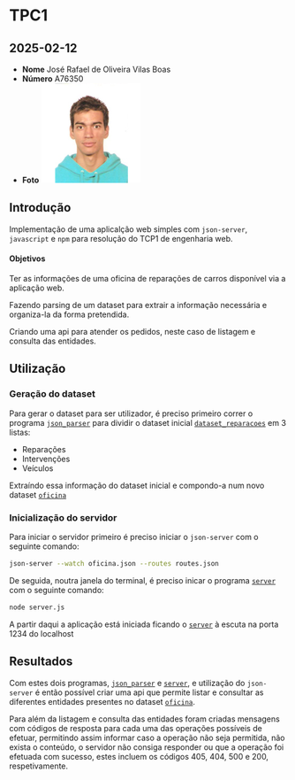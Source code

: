 # TPC1
## 2025-02-12

* **Nome** José Rafael de Oliveira Vilas Boas
* **Número** A76350
* **Foto** ![Foto](../foto.jpg)

## Introdução

Implementação de uma aplicalção web simples com ``json-server``, ``javascript`` e ``npm`` para resolução do TCP1 de engenharia web.

#### Objetivos

Ter as informações de uma oficina de reparações de carros disponível via a aplicação web.

Fazendo parsing de um dataset para extrair a informação necessária e organiza-la da forma pretendida.

Criando uma api para atender os pedidos, neste caso de listagem e consulta das entidades.

## Utilização

### Geração do dataset

Para gerar o dataset para ser utilizador, é preciso primeiro correr o programa [``json_parser``](json_parser.py) para dividir o dataset inicial [``dataset_reparacoes``](dataset_reparacoes.json) em 3 listas:

* Reparações
* Intervenções
* Veículos

Extraíndo essa informação do dataset inicial e compondo-a num novo dataset [``oficina``](oficina.json)

### Inicialização do servidor

Para iniciar o servidor primeiro é preciso iniciar o ``json-server`` com o seguinte comando:

``` bash
json-server --watch oficina.json --routes routes.json
```

De seguida, noutra janela do terminal, é preciso inicar o programa [``server``](server.js) com o seguinte comando:

``` bash
node server.js
```

A partir daqui a aplicação está iniciada ficando o [``server``](server.js) à escuta na porta 1234 do localhost

## Resultados

Com estes dois programas, [``json_parser``](json_parser.py) e [``server``](server.js), e utilização do ``json-server`` é então possível criar uma api que permite listar e consultar as diferentes entidades presentes no dataset [``oficina``](oficina.json).

Para além da listagem e consulta das entidades foram criadas mensagens com códigos de resposta para cada uma das operações possíveis de efetuar, permitindo assim informar caso a operação não seja permitida, não exista o conteúdo, o servidor não consiga responder ou que a operação foi efetuada com sucesso, estes incluem os códigos 405, 404, 500 e 200, respetivamente.
